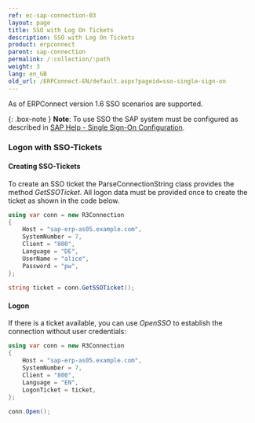 ```yaml
---
ref: ec-sap-connection-03
layout: page
title: SSO with Log On Tickets
description: SSO with Log On Tickets
product: erpconnect
parent: sap-connection
permalink: /:collection/:path
weight: 3
lang: en_GB
old_url: /ERPConnect-EN/default.aspx?pageid=sso-single-sign-on
---
```


As of ERPConnect version 1.6 SSO scenarios are supported.

{: .box-note }
**Note**: To use SSO the SAP system must be configured as described in [SAP Help - Single Sign-On Configuration](https://help.sap.com/doc/saphelp_nw75/7.5.5/en-US/48/ca0fe42fbb5c97e10000000a42189d/content.htm?no_cache=true).

### Logon with SSO-Tickets

#### Creating SSO-Tickets
To create an SSO ticket the ParseConnectionString class provides the method *GetSSOTicket*. 
All logon data must be provided once to create the ticket as shown in the code below.

```csharp
using var conn = new R3Connection
{
    Host = "sap-erp-as05.example.com",
    SystemNumber = 7,
    Client = "800",
    Language = "DE",
    UserName = "alice",
    Password = "pw",
};
​
string ticket = conn.GetSSOTicket();
```

#### Logon
If there is a ticket available, you can use *OpenSSO* to establish the connection without user credentials:

```csharp
using var conn = new R3Connection
{
    Host = "sap-erp-as05.example.com",
    SystemNumber = 7,
    Client = "800",
    Language = "EN",
    LogonTicket = ticket,
};
​
conn.Open();
```

